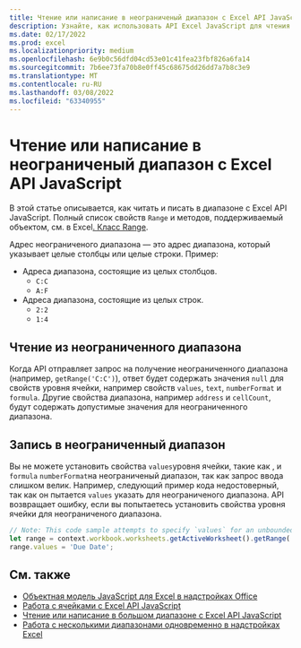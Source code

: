 ```yaml
---
title: Чтение или написание в неограниченый диапазон с Excel API JavaScript
description: Узнайте, как использовать API Excel JavaScript для чтения или записи в неограниченый диапазон.
ms.date: 02/17/2022
ms.prod: excel
ms.localizationpriority: medium
ms.openlocfilehash: 6e9b0c56dfd04cd53e01c41fea23fbf826a6fa14
ms.sourcegitcommit: 7b6ee73fa70b8e0ff45c68675dd26dd7a7b8c3e9
ms.translationtype: MT
ms.contentlocale: ru-RU
ms.lasthandoff: 03/08/2022
ms.locfileid: "63340955"
---
```

# <a name="read-or-write-to-an-unbounded-range-using-the-excel-javascript-api"></a>Чтение или написание в неограниченый диапазон с Excel API JavaScript

В этой статье описывается, как читать и писать в диапазоне с Excel API JavaScript. Полный список свойств `Range` и методов, поддерживаемый объектом, см. в Excel[. Класс Range](/javascript/api/excel/excel.range).

Адрес неограниченого диапазона — это адрес диапазона, который указывает целые столбцы или целые строки. Пример:

- Адреса диапазона, состоящие из целых столбцов.
  - `C:C`
  - `A:F`
- Адреса диапазона, состоящие из целых строк.
  - `2:2`
  - `1:4`

## <a name="read-an-unbounded-range"></a>Чтение из неограниченного диапазона

Когда API отправляет запрос на получение неограниченного диапазона (например, `getRange('C:C')`), ответ будет содержать значения `null` для свойств уровня ячейки, например свойств `values`, `text`, `numberFormat` и `formula`. Другие свойства диапазона, например `address` и `cellCount`, будут содержать допустимые значения для неограниченного диапазона.

## <a name="write-to-an-unbounded-range"></a>Запись в неограниченный диапазон

Вы не можете установить свойства `values`уровня ячейки, такие как , и `formula` `numberFormat`на неограниченый диапазон, так как запрос ввода слишком велик. Например, следующий пример кода недостоверный, так как он пытается `values` указать для неограниченого диапазона. API возвращает ошибку, если вы попытаетесь установить свойства уровня ячейки для неограниченого диапазона.

```js
// Note: This code sample attempts to specify `values` for an unbounded range, which is not a valid request. The sample will return an error. 
let range = context.workbook.worksheets.getActiveWorksheet().getRange('A:B');
range.values = 'Due Date';
```

## <a name="see-also"></a>См. также

- [Объектная модель JavaScript для Excel в надстройках Office](excel-add-ins-core-concepts.md)
- [Работа с ячейками с Excel API JavaScript](excel-add-ins-cells.md)
- [Чтение или написание в большом диапазоне с Excel API JavaScript](excel-add-ins-ranges-large.md)
- [Работа с несколькими диапазонами одновременно в надстройках Excel](excel-add-ins-multiple-ranges.md)

